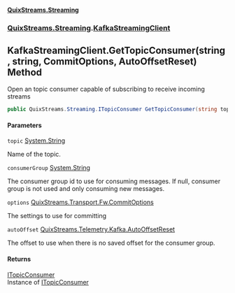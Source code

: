 #### [QuixStreams.Streaming](index.md 'index')
### [QuixStreams.Streaming](QuixStreams.Streaming.md 'QuixStreams.Streaming').[KafkaStreamingClient](KafkaStreamingClient.md 'QuixStreams.Streaming.KafkaStreamingClient')

## KafkaStreamingClient.GetTopicConsumer(string, string, CommitOptions, AutoOffsetReset) Method

Open an topic consumer capable of subscribing to receive incoming streams

```csharp
public QuixStreams.Streaming.ITopicConsumer GetTopicConsumer(string topic, string consumerGroup=null, QuixStreams.Transport.Fw.CommitOptions options=null, QuixStreams.Telemetry.Kafka.AutoOffsetReset autoOffset=QuixStreams.Telemetry.Kafka.AutoOffsetReset.Latest);
```
#### Parameters

<a name='QuixStreams.Streaming.KafkaStreamingClient.GetTopicConsumer(string,string,QuixStreams.Transport.Fw.CommitOptions,QuixStreams.Telemetry.Kafka.AutoOffsetReset).topic'></a>

`topic` [System.String](https://docs.microsoft.com/en-us/dotnet/api/System.String 'System.String')

Name of the topic.

<a name='QuixStreams.Streaming.KafkaStreamingClient.GetTopicConsumer(string,string,QuixStreams.Transport.Fw.CommitOptions,QuixStreams.Telemetry.Kafka.AutoOffsetReset).consumerGroup'></a>

`consumerGroup` [System.String](https://docs.microsoft.com/en-us/dotnet/api/System.String 'System.String')

The consumer group id to use for consuming messages. If null, consumer group is not used and only consuming new messages.

<a name='QuixStreams.Streaming.KafkaStreamingClient.GetTopicConsumer(string,string,QuixStreams.Transport.Fw.CommitOptions,QuixStreams.Telemetry.Kafka.AutoOffsetReset).options'></a>

`options` [QuixStreams.Transport.Fw.CommitOptions](https://docs.microsoft.com/en-us/dotnet/api/QuixStreams.Transport.Fw.CommitOptions 'QuixStreams.Transport.Fw.CommitOptions')

The settings to use for committing

<a name='QuixStreams.Streaming.KafkaStreamingClient.GetTopicConsumer(string,string,QuixStreams.Transport.Fw.CommitOptions,QuixStreams.Telemetry.Kafka.AutoOffsetReset).autoOffset'></a>

`autoOffset` [QuixStreams.Telemetry.Kafka.AutoOffsetReset](https://docs.microsoft.com/en-us/dotnet/api/QuixStreams.Telemetry.Kafka.AutoOffsetReset 'QuixStreams.Telemetry.Kafka.AutoOffsetReset')

The offset to use when there is no saved offset for the consumer group.

#### Returns
[ITopicConsumer](ITopicConsumer.md 'QuixStreams.Streaming.ITopicConsumer')  
Instance of [ITopicConsumer](ITopicConsumer.md 'QuixStreams.Streaming.ITopicConsumer')
